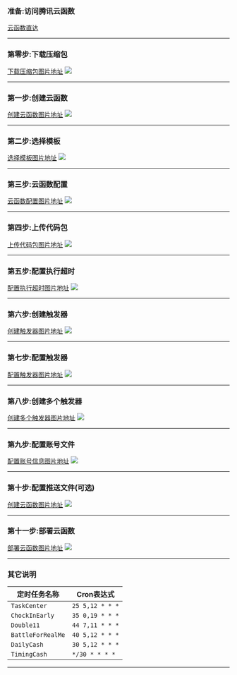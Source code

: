 ### 准备:访问腾讯云函数
[云函数直达](https://console.cloud.tencent.com/scf/list)

---

### 第零步:下载压缩包
[下载压缩包图片地址](https://z3.ax1x.com/2021/10/28/5qwnfg.png)
![](./0.png)

---

### 第一步:创建云函数
[创建云函数图片地址](https://z3.ax1x.com/2021/10/28/5qwAmt.png)
![](./1.png)

---

### 第二步:选择模板
[选择模板图片地址](https://z3.ax1x.com/2021/10/28/5qwVTf.png)
![](./2.png)

---

### 第三步:云函数配置
[云函数配置图片地址](https://z3.ax1x.com/2021/10/28/5qwE0P.png)
![](./3.png)

---

### 第四步:上传代码包
[上传代码包图片地址](https://z3.ax1x.com/2021/10/28/5qwFOI.png)
![](./4.png)

---

### 第五步:配置执行超时
[配置执行超时图片地址](https://z3.ax1x.com/2021/10/28/5qwek8.png)
![](./5.png)

---

### 第六步:创建触发器
[创建触发器图片地址](https://z3.ax1x.com/2021/10/28/5qwmtS.png)
![](./6.png)

---

### 第七步:配置触发器
[配置触发器图片地址](https://z3.ax1x.com/2021/10/28/5qwKpQ.png)
![](./7.png)

---

### 第八步:创建多个触发器
[创建多个触发器图片地址](https://z3.ax1x.com/2021/10/28/5qwMlj.png)
![](./8.png)

---

### 第九步:配置账号文件
[配置账号信息图片地址](https://z3.ax1x.com/2021/10/28/5qwQ6s.png)
![](./9.png)

---

### 第十步:配置推送文件(可选)
[创建云函数图片地址](https://z3.ax1x.com/2021/10/28/5qwlXn.png)
![](./10.png)

---

### 第十一步:部署云函数
[部署云函数图片地址](https://z3.ax1x.com/2021/10/28/5qw3mq.png)
![](./11.png)

---

### 其它说明
| 定时任务名称      | Cron表达式      |
| ----------------- | --------------- |
| `TaskCenter`      | `25 5,12 * * *` |
| `ChockInEarly`    | `35 0,19 * * *` |
| `Double11`        | `44 7,11 * * *` |
| `BattleForRealMe` | `40 5,12 * * *` |
| `DailyCash`       | `30 5,12 * * *` |
| `TimingCash`      | `*/30 * * * *`  |

---
